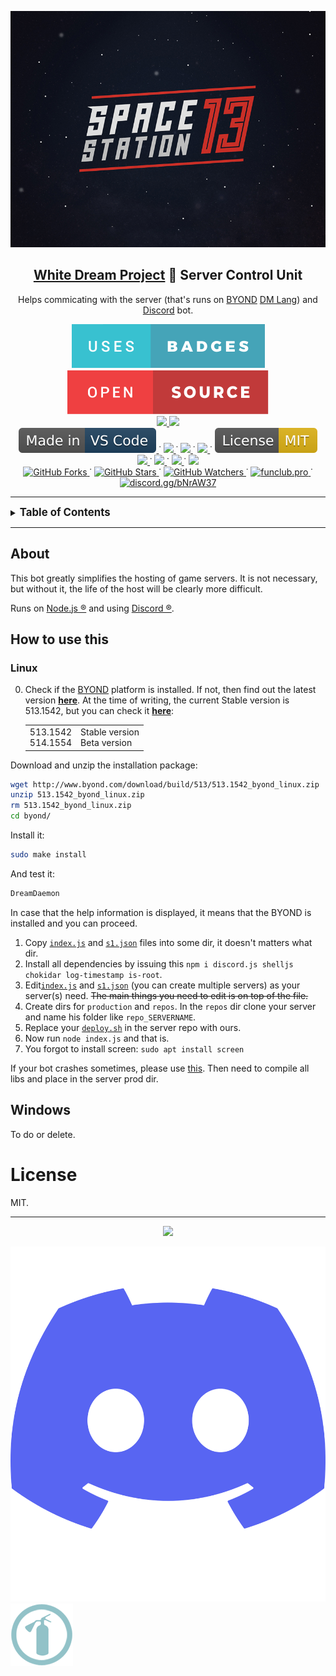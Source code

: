 
<p align="center">
  <img src="static/Space_Station_13_logo_(space_bg).png" />
  <h2 align="center">
    <a href="https://github.com/frosty-dev/white-dream-main/">White Dream Project</a> 🤖 Server Control Unit
  </h2>

  <p align="center">Helps commicating with the server (that's runs on <a href="http://byond.com/">BYOND</a> <a href=" https://github.com/topics/byond?l=dm">DM Lang</a>) and <a href="https://discord.com/">Discord</a> bot.
  </p>
</p>

<p align="center">
  <a href="">
    <img src="static/uses-badges.svg"/>
  </a>
  <a href="">
    <img src="static/open-source.svg"/>
  </a>

  <br>

  <a href="https://forthebadge.com">
    <img src="https://forthebadge.com/images/badges/made-with-javascript.svg"/>
  </a>
  <a href="https://forthebadge.com">
    <img src="https://forthebadge.com/images/badges/made-with-markdown.svg"/>
  </a>

  <br>

  <a href="https://code.visualstudio.com/">
    <img src="static/Made_in-VS_Code-1f425f.svg "/>
  </a>˙
  <a href="">
    <img src="https://badgen.net/github/checks/Gesugao-san/wdbot/master/ubuntu"/>
  </a>˙
  <a href="">
    <img src="https://badgen.net/github/checks/Gesugao-san/wdbot/master/windows"/>
  </a>˙
  <a href="">
    <img src="https://img.shields.io/snyk/vulnerabilities/github/Gesugao-san/wdbot"/>
  </a>˙
  <a href="https://opensource.org/licenses/MIT">
    <img src="static/License-MIT-yellow.svg"/>
  </a>

  <br>

  <a href="">
    <img src="https://status.david-dm.org/gh/Gesugao-san/wdbot.svg"/>
  </a>˙
  <a href="">
    <img src="https://status.david-dm.org/gh/Gesugao-san/wdbot.svg?type=dev"/>
  </a>˙
  <a href="https://crowdin.com/project/wdbot">
    <img src="https://badges.crowdin.net/wdbot/localized.svg"/>
  </a>˙
  <a href="https://github.com/Gesugao-san/wdbot/issues?q=is%3Apr+is%3Aclosed">
    <img src="https://img.shields.io/github/last-commit/Gesugao-san/wdbot"/>
  </a>

  <br>

  <a href="https://GitHub.com/Gesugao-san/wdbot/network/">
    <img alt="GitHub Forks" src="https://img.shields.io/github/forks/Gesugao-san/wdbot.svg?style=social&label=Fork&maxAge=2592000"/>
  </a>˙
  <a href="https://GitHub.com/Gesugao-san/wdbot/stargazers/">
    <img alt="GitHub Stars" src="https://img.shields.io/github/stars/Gesugao-san/wdbot.svg?style=social&label=Star&maxAge=2592000"/>
  </a>˙
  <a href="https://GitHub.com/Gesugao-san/wdbot/stargazers/">
    <img alt="GitHub Watchers" src="https://img.shields.io/github/watchers/Gesugao-san/wdbot?style=social&label=Star&maxAge=2592000">
  </a>˙
  <a href="https://funclub.pro/">
    <img alt="funclub.pro" src="https://img.shields.io/website?down_color=red&down_message=offline&up_color=green&up_message=online&url=https://funclub.pro/"/>
  </a>˙
  <a href="https://discord.com/invite/bNrAW37">
    <img alt="discord.gg/bNrAW37" src="https://img.shields.io/discord/433622753350778890.svg?color=7289da&label=FUNCLUB&logo=discord&style=flat-square"/>
  </a>
</p>

---

<details>
<summary><strong><big>Table of Contents</big></strong></summary>

** [How to use this](#how-to-use-this)
*** [Linux](#linux)
*** [Windows](#windows)
** [License](#license)

</details>

---

## About

This bot greatly simplifies the hosting of game servers. It is not necessary, but without it, the life of the host will be clearly more difficult.

Runs on [Node.js ®](https://nodejs.org/) and using [Discord ®](https://discord.com/).

## How to use this

### Linux

0. Check if the [BYOND](http://byond.com/) platform is installed. If not, then find out the latest version **[here](https://secure.byond.com/download/)**.
    At the time of writing, the current Stable version is 513.1542, but you can check it <b><a href="http://www.byond.com/download/version.txt">here</a></b>:
    <table>
    <tr>
      <td>
        513.1542<br>
        514.1554
      </td>
      <td>
        Stable version<br>
        Beta version
      </td>
    </tr>
    </table>

Download and unzip the installation package:

```bash
wget http://www.byond.com/download/build/513/513.1542_byond_linux.zip
unzip 513.1542_byond_linux.zip
rm 513.1542_byond_linux.zip
cd byond/
```

Install it:

```bash
sudo make install
```

And test it:

```bash
DreamDaemon
```

In case that the help information is displayed, it means that the BYOND is installed and you can proceed.

1. Copy [`index.js`](./index.js) and [`s1.json`](./servers/s1.json) files into some dir, it doesn't matters what dir.
2. Install all dependencies by issuing this `npm i discord.js shelljs chokidar log-timestamp is-root`.
3. Edit[`index.js`](./index.js) and [`s1.json`](./servers/s1.json) (you can create multiple servers) as your server(s) need. ~~The main things you need to edit is on top of the file.~~
4. Create dirs for `production` and `repos`. In the `repos` dir clone your server and name his folder like `repo_SERVERNAME`.
5. Replace your [`deploy.sh`](./deploy.sh) in the server repo with ours.
6. Now run `node index.js` and that is.
7. You forgot to install screen: `sudo apt install screen`

If your bot crashes sometimes, please use [this](https://www.npmjs.com/package/forever).
Then need to compile all libs and place in the server prod dir.

## Windows
To do or delete.

# License

MIT.

---

<p align="center">
  <img src="https://2ip.io/bar/ip3.gif"/>
</p>

![Discord-Logo-Color.svg](/static/Discord-Logo-Color.svg.png)
![White](/static/White.png)
